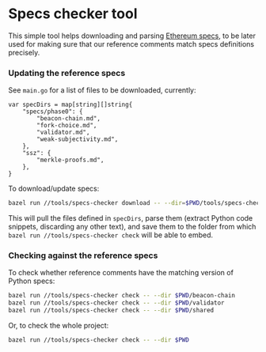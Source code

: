 # Specs checker tool

This simple tool helps downloading and parsing [Ethereum specs](https://github.com/ethereum/eth2.0-specs/tree/dev/specs), 
to be later used for making sure that our reference comments match specs definitions precisely.

### Updating the reference specs
See `main.go` for a list of files to be downloaded, currently:
```golang
var specDirs = map[string][]string{
	"specs/phase0": {
		"beacon-chain.md",
		"fork-choice.md",
		"validator.md",
		"weak-subjectivity.md",
	},
	"ssz": {
		"merkle-proofs.md",
	},
}
```

To download/update specs:
```bash
bazel run //tools/specs-checker download -- --dir=$PWD/tools/specs-checker/data
```

This will pull the files defined in `specDirs`, parse them (extract Python code snippets, discarding any other text), 
and save them to the folder from which `bazel run //tools/specs-checker check` will be able to embed.

### Checking against the reference specs

To check whether reference comments have the matching version of Python specs:
```bash
bazel run //tools/specs-checker check -- --dir $PWD/beacon-chain
bazel run //tools/specs-checker check -- --dir $PWD/validator
bazel run //tools/specs-checker check -- --dir $PWD/shared
```
Or, to check the whole project:
```bash
bazel run //tools/specs-checker check -- --dir $PWD
```
